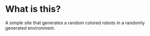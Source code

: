 # What is this?
A simple site that generates a random colored robots in a randomly generated environment.
